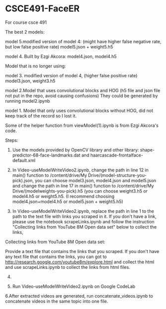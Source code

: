 # CSCE491-FaceER
For course csce 491

The best 2 models:

model 5.modified version of model 4: (might have higher false negative rate, but low false positive rate)
model5.json + weight5.h5

model 4. Built by Ezgi Akcora:
model4.json, model4.h5

Model that is no longer using:

model 3. modified version of model 4, (higher false positive rate)
model3.json, weight3.h5

model 2.Model that uses convolutional blocks and HOG
(h5 file and json file not put in the repo, avoid causing confusions)
They could be generated by running model2.ipynb

model 1. Model that only uses convolutional blocks without HOG, did not keep track of the record so I lost it.


Some of the helper function from viewModel(1).ipynb is from Ezgi Akcora's code.

Steps:

1. Use the models provided by OpenCV library and other library:
shape-predictor-68-face-landmarks.dat and haarcascade-frontalface-default.xml

2. In Video-useModelWriteVideo2.ipynb, change the path in line 12 in main() function to /content/drive/My Drive/(model-structure-you-pick).json, you can choose model3.json, model4.json and model5.json and change the path in line 17 in main() function to /content/drive/My Drive/(modelweights-you-pick).h5 (you can choose weight3.h5 or model4.h5 or weight5.h5. (I recommend choosing model4.json+model4.h5 or model5.json + weight5.h5)

3. In Video-useModelWriteVideo2.ipynb, replace the path in line 1 to the path to the text file with links you scraped in it. If you don't have a link, please use the notebook scrapeLinks.ipynb and follow the instruction "Collecting links from YouTube 8M Open data set" below to collect the links,

Collecting links from YouTube 8M Open data set:

Provide a text file that contains the links that you scraped. If you don't have any text file that contains the links, you can got to http://research.google.com/youtube8m/explore.html and collect the html and use scrapeLinks.ipynb to collect the links from html files.

4. 

5. Run Video-useModelWriteVideo2.ipynb on Google CodeLab

6.After extracted videos are generated, run concatenate_videos.ipynb to concatenate videos in the same topic into one file.
